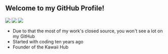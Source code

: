 ## Welcome to my GitHub Profile!
![](https://img.shields.io/badge/-Error44-D6A2E8)
![](https://img.shields.io/badge/Kawaii%20Hub-Online-D6A2E8)
![](https://komarev.com/ghpvc/?username=Error44-Developer&color=D6A2E8)

- Due to that the most of my work's closed source, you won't see a lot on my GitHub
- Started with coding ten years ago
- Founder of the Kawaii Hub

